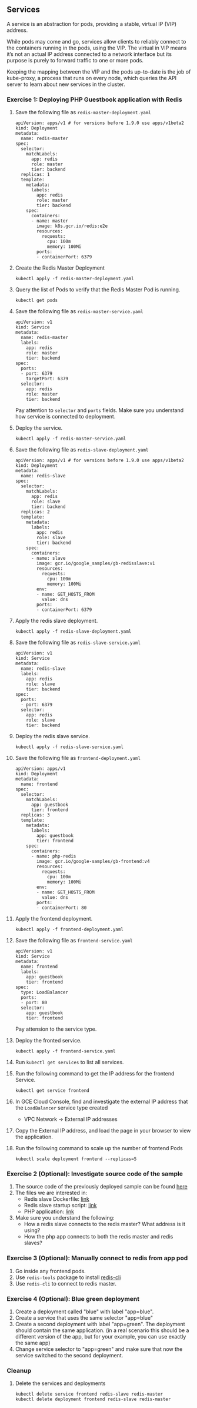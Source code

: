 ## Services

A service is an abstraction for pods, providing a stable, virtual IP (VIP) address.

While pods may come and go, services allow clients to reliably connect to the containers running in the pods, using the VIP. The virtual in VIP means it’s not an actual IP address connected to a network interface but its purpose is purely to forward traffic to one or more pods.

Keeping the mapping between the VIP and the pods up-to-date is the job of kube-proxy, a process that runs on every node, which queries the API server to learn about new services in the cluster.

### Exercise 1: Deploying PHP Guestbook application with Redis

1. Save the following file as `redis-master-deployment.yaml`
    ```
    apiVersion: apps/v1 # for versions before 1.9.0 use apps/v1beta2
    kind: Deployment
    metadata:
      name: redis-master
    spec:
      selector:
        matchLabels:
          app: redis
          role: master
          tier: backend
      replicas: 1
      template:
        metadata:
          labels:
            app: redis
            role: master
            tier: backend
        spec:
          containers:
          - name: master
            image: k8s.gcr.io/redis:e2e
            resources:
              requests:
                cpu: 100m
                memory: 100Mi
            ports:
            - containerPort: 6379
    ```

1. Create the Redis Master Deployment
    ```
    kubectl apply -f redis-master-deployment.yaml
    ```

1. Query the list of Pods to verify that the Redis Master Pod is running.
    ```
    kubectl get pods
    ```

1. Save the following file as `redis-master-service.yaml` 
    ```
    apiVersion: v1
    kind: Service
    metadata:
      name: redis-master
      labels:
        app: redis
        role: master
        tier: backend
    spec:
      ports:
      - port: 6379
        targetPort: 6379
      selector:
        app: redis
        role: master
        tier: backend
    ```
    Pay attention to `selector` and `ports` fields. Make sure you understand how service is connected to deployment. 

1. Deploy the service.
    ```
    kubectl apply -f redis-master-service.yaml
    ```

1. Save the following file as `redis-slave-deployment.yaml`
    ```
    apiVersion: apps/v1 # for versions before 1.9.0 use apps/v1beta2
    kind: Deployment
    metadata:
      name: redis-slave
    spec:
      selector:
        matchLabels:
          app: redis
          role: slave
          tier: backend
      replicas: 2
      template:
        metadata:
          labels:
            app: redis
            role: slave
            tier: backend
        spec:
          containers:
          - name: slave
            image: gcr.io/google_samples/gb-redisslave:v1
            resources:
              requests:
                cpu: 100m
                memory: 100Mi
            env:
            - name: GET_HOSTS_FROM
              value: dns
            ports:
            - containerPort: 6379
    ```

1. Apply the redis slave deployment.
    ```
    kubectl apply -f redis-slave-deployment.yaml
    ```

1. Save the following file as `redis-slave-service.yaml`
    ```
    apiVersion: v1
    kind: Service
    metadata:
      name: redis-slave
      labels:
        app: redis
        role: slave
        tier: backend
    spec:
      ports:
      - port: 6379
      selector:
        app: redis
        role: slave
        tier: backend
    ```

1. Deploy the redis slave service.
    ```
    kubectl apply -f redis-slave-service.yaml
    ``` 

1. Save the following file as `frontend-deployment.yaml`
    ```
    apiVersion: apps/v1 
    kind: Deployment
    metadata:
      name: frontend
    spec:
      selector:
        matchLabels:
          app: guestbook
          tier: frontend
      replicas: 3
      template:
        metadata:
          labels:
            app: guestbook
            tier: frontend
        spec:
          containers:
          - name: php-redis
            image: gcr.io/google-samples/gb-frontend:v4
            resources:
              requests:
                cpu: 100m
                memory: 100Mi
            env:
            - name: GET_HOSTS_FROM
              value: dns
            ports:
            - containerPort: 80
    ```

1. Apply the frontend deployment. 
    ```
    kubectl apply -f frontend-deployment.yaml
    ```

1. Save the following file as `frontend-service.yaml`
    ```
    apiVersion: v1
    kind: Service
    metadata:
      name: frontend
      labels:
        app: guestbook
        tier: frontend
    spec:
      type: LoadBalancer
      ports:
      - port: 80
      selector:
        app: guestbook
        tier: frontend
    ```
    Pay attension to the service type.

1. Deploy the fronted service.
    ```
    kubectl apply -f frontend-service.yaml
    ```

1. Run `kubectl get services` to list all services.

1. Run the following command to get the IP address for the frontend Service.
    ```
    kubectl get service frontend
    ```
 
1. In GCE Cloud Console, find and investigate the external IP address that the `LoadBalancer` service type created
    * VPC Network -> External IP addresses

1. Copy the External IP address, and load the page in your browser to view the application.

1. Run the following command to scale up the number of frontend Pods
    ```
    kubectl scale deployment frontend --replicas=5
    ```

### Exercise 2 (Optional): Investigate source code of the sample

1. The source code of the previously deployed sample can be found [here](https://github.com/kubernetes/examples/tree/master/guestbook) 
1. The files we are interested in:
    * Redis slave Dockerfile: [link](https://github.com/kubernetes/examples/blob/master/guestbook/redis-slave/Dockerfile)
    * Redis slave startup script: [link](https://github.com/kubernetes/examples/blob/master/guestbook/redis-slave/run.sh)
    * PHP application: [link](https://github.com/kubernetes/examples/blob/master/guestbook/php-redis/guestbook.php)
1. Make sure you understand the following:
    * How a redis slave connects to the redis master? What address is it using?
    * How the php app connects to both the redis master and redis slaves?

### Exercise 3 (Optional): Manually connect to redis from app pod 

1. Go inside any frontend pods. 
1. Use `redis-tools` package to install [redis-cli](https://redis.io/topics/rediscli)
1. Use `redis-cli` to connect to redis master.

### Exercise 4 (Optional): Blue green deployment

1. Create a deployment called "blue"  with label "app=blue".
1. Create a service that uses the same selector "app=blue"  
1. Create a second deployment with label "app=green". The deployment should contain the same application. (in a real scenario this should be a different version of the app, but for your example, you can use exactly the same app)
1. Change service selector to "app=green" and make sure that now the service switched to the second deployment.

### Cleanup

1. Delete the services and deployments
    ```
    kubectl delete service frontend redis-slave redis-master
    kubectl delete deployment frontend redis-slave redis-master
    ```
